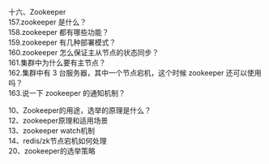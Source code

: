 十六、Zookeeper  
157.zookeeper 是什么？  
158.zookeeper 都有哪些功能？  
159.zookeeper 有几种部署模式？  
160.zookeeper 怎么保证主从节点的状态同步？  
161.集群中为什么要有主节点？  
162.集群中有 3 台服务器，其中一个节点宕机，这个时候 zookeeper 还可以使用吗？  
163.说一下 zookeeper 的通知机制？ 

10、Zookeeper的用途，选举的原理是什么？  
12、zookeeper原理和适用场景  
13、zookeeper watch机制  
14、redis/zk节点宕机如何处理  
20、zookeeper的选举策略  